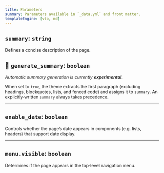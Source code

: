 ```yaml
---
title: Parameters
summary: Parameters available in `_data.yml` and front matter.
templateEngine: [vto, md]
---
```


## `summary`: `string`

Defines a concise description of the page.

## 🧪 `generate_summary`: `boolean`

*Automatic summary generation is currently **experimental***.

When set to `true`, the theme extracts the first paragraph (excluding headings, blockquotes, lists, and fenced code) and assigns it to `summary`. An explicitly‑written `summary` always takes precedence.

---

## `enable_date`: `boolean`

Controls whether the page’s date appears in components (e.g. lists, headers) that support date display.

---

## `menu.visible`: `boolean`

Determines if the page appears in the top‑level navigation menu.
